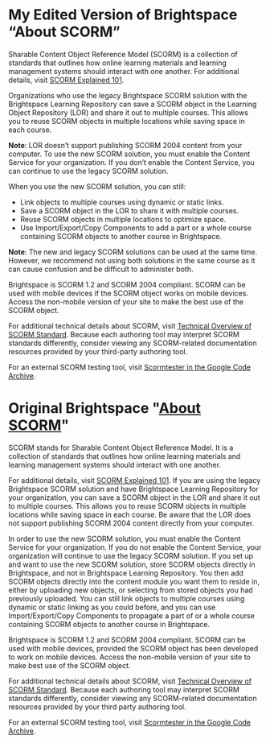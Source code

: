 # My Edited Version of Brightspace “About SCORM”

Sharable Content Object Reference Model (SCORM) is a collection of standards that outlines how online learning materials and learning management systems should interact with one another. For additional details, visit [SCORM Explained 101](https://scorm.com/scorm-explained/). 

Organizations who use the legacy Brightspace SCORM solution with the Brightspace Learning Repository can save a SCORM object in the Learning Object Repository (LOR) and share it out to multiple courses. This allows you to reuse SCORM objects in multiple locations while saving space in each course. 

**Note**: LOR doesn’t support publishing SCORM 2004 content from your computer.
To use the new SCORM solution, you must enable the Content Service for your organization. If you don’t enable the Content Service, you can continue to use the legacy SCORM solution.

When you use the new SCORM solution, you can still:
- Link objects to multiple courses using dynamic or static links.
- Save a SCORM object in the LOR to share it with multiple courses.
- Reuse SCORM objects in multiple locations to optimize space.
- Use Import/Export/Copy Components to add a part or a whole course containing SCORM objects to another course in Brightspace.

**Note**: The new and legacy SCORM solutions can be used at the same time. However, we recommend not using both solutions in the same course as it can cause confusion and be difficult to administer both. 

Brightspace is SCORM 1.2 and SCORM 2004 compliant. SCORM can be used with mobile devices if the SCORM object works on mobile devices. Access the non-mobile version of your site to make the best use of the SCORM object.

For additional technical details about SCORM, visit [Technical Overview of SCORM Standard](https://scorm.com/scorm-explained/technical-scorm/). Because each authoring tool may interpret SCORM standards differently, consider viewing any SCORM-related documentation resources provided by your third-party authoring tool.

For an external SCORM testing tool, visit [Scormtester in the Google Code Archive](https://code.google.com/archive/p/scormtester/).



# Original Brightspace "[About SCORM](https://community.d2l.com/brightspace/kb/articles/5400-about-scorm)"

SCORM stands for Sharable Content Object Reference Model. It is a collection of standards that outlines how online learning materials and learning management systems should interact with one another.

For additional details, visit [SCORM Explained 101](https://scorm.com/scorm-explained/). If you are using the legacy Brightspace SCORM solution and have Brightspace Learning Repository for your organization, you can save a SCORM object in the LOR and share it out to multiple courses. This allows you to reuse SCORM objects in multiple locations while saving space in each course. Be aware that the LOR does not support publishing SCORM 2004 content directly from your computer.

In order to use the new SCORM solution, you must enable the Content Service for your organization. If you do not enable the Content Service, your organization will continue to use the legacy SCORM solution. If you set up and want to use the new SCORM solution, store SCORM objects directly in Brightspace, and not in Brightspace Learning Repository. You then add SCORM objects directly into the content module you want them to reside in, either by uploading new objects, or selecting from stored objects you had previously uploaded. You can still link objects to multiple courses using dynamic or static linking as you could before, and you can use Import/Export/Copy Components to propagate a part of or a whole course containing SCORM objects to another course in Brightspace.

Brightspace is SCORM 1.2 and SCORM 2004 compliant. SCORM can be used with mobile devices, provided the SCORM object has been developed to work on mobile devices. Access the non-mobile version of your site to make best use of the SCORM object.

For additional technical details about SCORM, visit [Technical Overview of SCORM Standard](https://scorm.com/scorm-explained/technical-scorm/). Because each authoring tool may interpret SCORM standards differently, consider viewing any SCORM-related documentation resources provided by your third party authoring tool.

For an external SCORM testing tool, visit [Scormtester in the Google Code Archive](https://code.google.com/archive/p/scormtester/).
